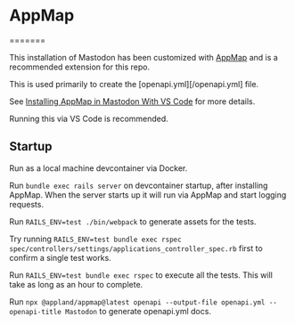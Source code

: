 # AppMap

=======

This installation of Mastodon has been customized with [AppMap](https://appland.com) and is a recommended extension for this repo.

This is used primarily to create the [openapi.yml][/openapi.yml] file.

See [Installing AppMap in Mastodon With VS Code](https://dev.to/appmap/installing-appmap-in-mastodon-with-vs-code-167d) for more details.

Running this via VS Code is recommended.

## Startup

Run as a local machine devcontainer via Docker.

Run `bundle exec rails server` on devcontainer startup, after installing AppMap. When the server starts up it will run via AppMap and start logging requests.

Run `RAILS_ENV=test ./bin/webpack` to generate assets for the tests.

Try running `RAILS_ENV=test bundle exec rspec spec/controllers/settings/applications_controller_spec.rb` first to confirm a single test works.

Run `RAILS_ENV=test bundle exec rspec` to execute all the tests. This will take as long as an hour to complete.

Run `npx @appland/appmap@latest openapi --output-file openapi.yml --openapi-title Mastodon` to generate openapi.yml docs.
